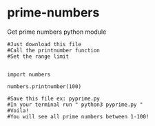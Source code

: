# prime-numbers
Get prime numbers python module

```
#Just download this file
#Call the printnumber function
#Set the range limit


import numbers

numbers.printnumber(100)

#Save this file ex: pyprime.py 
#In your terminal run " python3 pyprime.py "
#Voila!
#You will see all prime numbers between 1-100!
```

